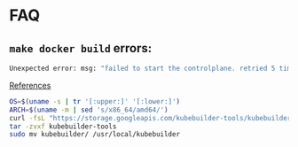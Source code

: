 # FAQ

## `make docker build` errors:

```bash
Unexpected error: msg: "failed to start the controlplane. retried 5 times: fork/exec /usr/local/kubebuilder/bin/etcd: no such file or directory"
```

[References](https://github.com/kubernetes-sigs/kubebuilder/issues/1599)

```bash
OS=$(uname -s | tr '[:upper:]' '[:lower:]')
ARCH=$(uname -m | sed 's/x86_64/amd64/')
curl -fsL "https://storage.googleapis.com/kubebuilder-tools/kubebuilder-tools-1.16.4-${OS}-${ARCH}.tar.gz" -o kubebuilder-tools
tar -zvxf kubebuilder-tools
sudo mv kubebuilder/ /usr/local/kubebuilder
```